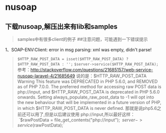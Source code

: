 # nusoap
## 下载nusoap,解压出来有lib和samples
>samples中有很多client的例子
##注意问题，可能遇到一下错误提示

1、SOAP-ENV:Client: error in msg parsing: xml was empty, didn't parse!
> `$HTTP_RAW_POST_DATA = isset($HTTP_RAW_POST_DATA) ? $HTTP_RAW_POST_DATA : '';`
> `$server->service($HTTP_RAW_POST_DATA);`
> 参考：http://stackoverflow.com/questions/21685157/web-service-nusoap-laravel-4/21685649
> 说的是：$HTTP_RAW_POST_DATA 
> Warning This feature was DEPRECATED in PHP 5.6.0, and REMOVED as of PHP 7.0.0.
> The preferred method for accessing raw POST data is php://input, and $HTTP_RAW_POST_DATA is deprecated in PHP 5.6.0 onwards. Setting always_populate_raw_post_data to -1 will opt into the new behaviour that will be implemented in a future version of PHP, in which $HTTP_RAW_POST_DATA is never defined. 
那就是说php5.6之前还可以用了,但是以后建议使用 php://input,所以最好这样：
> `$rawPostData = file_get_contents("php://input");`
> `$server->service($rawPostData);`
